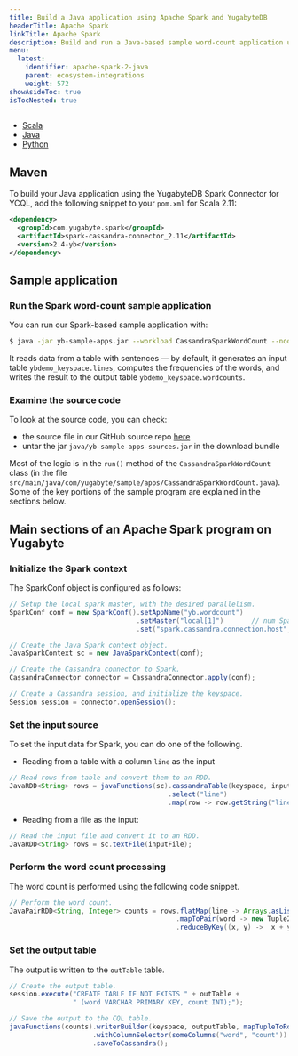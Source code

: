 ```yaml
---
title: Build a Java application using Apache Spark and YugabyteDB
headerTitle: Apache Spark
linkTitle: Apache Spark
description: Build and run a Java-based sample word-count application using Apache Spark and YugabyteDB.
menu:
  latest:
    identifier: apache-spark-2-java
    parent: ecosystem-integrations
    weight: 572
showAsideToc: true
isTocNested: true
---
```


<ul class="nav nav-tabs-alt nav-tabs-yb">

  <li >
    <a href="/latest/develop/ecosystem-integrations/apache-spark/scala" class="nav-link">
      <i class="icon-scala" aria-hidden="true"></i>
      Scala
    </a>
  </li>

  <li >
    <a href="/latest/develop/ecosystem-integrations/apache-spark/java" class="nav-link active">
      <i class="icon-java-bold" aria-hidden="true"></i>
      Java
    </a>
  </li>

  <li >
    <a href="/latest/develop/ecosystem-integrations/apache-spark/python" class="nav-link">
      <i class="icon-python" aria-hidden="true"></i>
      Python
    </a>
  </li>

</ul>

## Maven

To build your Java application using the YugabyteDB Spark Connector for YCQL, add the following snippet to your `pom.xml` for Scala 2.11:

```xml
<dependency>
  <groupId>com.yugabyte.spark</groupId>
  <artifactId>spark-cassandra-connector_2.11</artifactId>
  <version>2.4-yb</version>
</dependency>
```

## Sample application

### Run the Spark word-count sample application

You can run our Spark-based sample application with:

```sh
$ java -jar yb-sample-apps.jar --workload CassandraSparkWordCount --nodes 127.0.0.1:9042
```

It reads data from a table with sentences — by default, it generates an input table `ybdemo_keyspace.lines`, computes the frequencies of the words, and writes the result to the output table `ybdemo_keyspace.wordcounts`.

### Examine the source code

To look at the source code, you can check:

- the source file in our GitHub source repo [here](https://github.com/yugabyte/yugabyte-db/blob/master/java/yb-loadtester/src/main/java/com/yugabyte/sample/apps/CassandraSparkWordCount.java)
- untar the jar `java/yb-sample-apps-sources.jar` in the download bundle

Most of the logic is in the `run()` method of the `CassandraSparkWordCount` class (in the file `src/main/java/com/yugabyte/sample/apps/CassandraSparkWordCount.java`). Some of the key portions of the sample program are explained in the sections below.

## Main sections of an Apache Spark program on Yugabyte

### Initialize the Spark context

The SparkConf object is configured as follows:

```java
// Setup the local spark master, with the desired parallelism.
SparkConf conf = new SparkConf().setAppName("yb.wordcount")
                                .setMaster("local[1]")       // num Spark threads
                                .set("spark.cassandra.connection.host", hostname);

// Create the Java Spark context object.
JavaSparkContext sc = new JavaSparkContext(conf);

// Create the Cassandra connector to Spark.
CassandraConnector connector = CassandraConnector.apply(conf);

// Create a Cassandra session, and initialize the keyspace.
Session session = connector.openSession();
```

### Set the input source

To set the input data for Spark, you can do one of the following.

- Reading from a table with a column `line` as the input

```java
// Read rows from table and convert them to an RDD.
JavaRDD<String> rows = javaFunctions(sc).cassandraTable(keyspace, inputTable)
                                        .select("line")
                                        .map(row -> row.getString("line"));
```

- Reading from a file as the input:

```java
// Read the input file and convert it to an RDD.
JavaRDD<String> rows = sc.textFile(inputFile);
```

### Perform the word count processing

The word count is performed using the following code snippet.

```java
// Perform the word count.
JavaPairRDD<String, Integer> counts = rows.flatMap(line -> Arrays.asList(line.split(" ")).iterator())
                                          .mapToPair(word -> new Tuple2<String, Integer>(word, 1))
                                          .reduceByKey((x, y) ->  x + y);
```

### Set the output table

The output is written to the `outTable` table.

```java
// Create the output table.
session.execute("CREATE TABLE IF NOT EXISTS " + outTable +
                " (word VARCHAR PRIMARY KEY, count INT);");

// Save the output to the CQL table.
javaFunctions(counts).writerBuilder(keyspace, outputTable, mapTupleToRow(String.class, Integer.class))
                     .withColumnSelector(someColumns("word", "count"))
                     .saveToCassandra();
```
